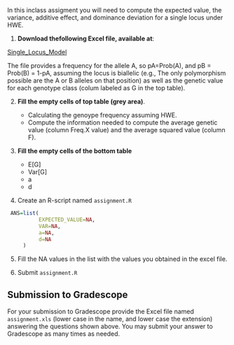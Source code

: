 In this inclass assigment you will need to compute the expected value, the variance, additive effect, and dominance deviation for a single locus under HWE.


1) **Download thefollowing Excel file, available at**: 

[Single_Locus_Model](https://www.dropbox.com/scl/fi/3o2vglpkriq3qfdrjkt4v/assignment.xls?rlkey=vjuwf4nxo303d6m22fxpg9m6s&dl=0)


The file provides a frequency for the allele A, so pA=Prob(A), and pB = Prob(B) = 1-pA, assuming the locus is biallelic (e.g., The only polymorphism possible are the A or B alleles on that position) as well as the genetic value for each genotype class (colum labeled as G in the top table).


2) **Fill the empty cells of top table (grey area)**.
     - Calculating the genoype frequency assuming HWE. 
     - Compute the information needed to compute the average genetic value (column Freq.X value) and the average squared value (column F).

3) **Fill the empty cells of the bottom table**
     - E[G]
     - Var[G]
     - a
     - d

4) Create an R-script named `assignment.R`

```r
 ANS=list(
          EXPECTED_VALUE=NA,
          VAR=NA,
          a=NA,
          d=NA
     )

```

5) Fill the NA values in the list with the values you obtained in the excel file.

6) Submit `assignment.R`

## Submission to Gradescope

  For your submission to Gradescope provide the Excel file named `assignment.xls` (lower case in the name, and lower case the extension) answering the questions shown above. 
  You may submit your answer to Gradescope as many times as needed.
